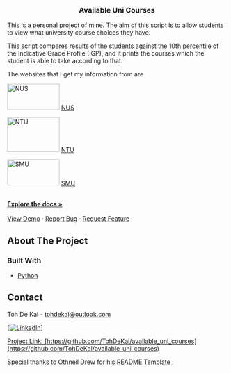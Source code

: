 <!--
*** Thanks for checking out this README Template. If you have a suggestion that would
*** make this better, please fork the repo and create a pull request or simply open
*** an issue with the tag "enhancement".
*** Thanks again! Now go create something AMAZING! :D
***
***
***
*** To avoid retyping too much info. Do a search and replace for the following:
*** github_username, repo_name, twitter_handle, email
-->





<!-- PROJECT SHIELDS -->
<!--
*** I'm using markdown "reference style" links for readability.
*** Reference links are enclosed in brackets [ ] instead of parentheses ( ).
*** See the bottom of this document for the declaration of the reference variables
*** for contributors-url, forks-url, etc. This is an optional, concise syntax you may use.
*** https://www.markdownguide.org/basic-syntax/#reference-style-links
-->



<!-- PROJECT LOGO -->
<br />
<p align="center">

  <h3 align="center">Available Uni Courses</h3>

  <p align="center">
    <p>
    This is a personal project of mine. The aim of this script is to allow students to view what university course choices they have.
    </p>
    <p>
    This script compares results of the students against the 10th percentile of the Indicative Grade Profile (IGP), and it prints the courses which the student is able to take according to that.
    </p>
    <p>
    The websites that I get my information from are 
    </p>
    <p>
    <img src='http://nus.edu.sg/images/default-source/base/logo.png' alt = 'NUS' width="120" height="60">
    <a href = "http://www.nus.edu.sg/oam/undergraduate-programmes/indicative-grade-profile-(igp)"> NUS </a> 
    </p>
    <p>
    <img src='https://www3.ntu.edu.sg/cits2/maintenance/img/logo/hires_logo_bw.jpg' alt = 'NTU' width="120" height="80">
    <a href = "https://www3.ntu.edu.sg/oad2/website_files/IGP/NTU_IGP.pdf"> NTU </a>
    </p>
    <p>
    <img src='https://www.ashoka.org/sites/default/files/singapore-mgmt-logo.png' alt = 'SMU' width="120" height="60">
    <a href = "https://admissions.smu.edu.sg/admissions/indicative-grade-profiles-igp"> SMU </a>
    </p>
    <br />
    <a href="https://github.com/TohDeKai/available_uni_courses"><strong>Explore the docs »</strong></a>
    <br />
    <br />
    <a href="https://github.com/TohDeKai/available_uni_courses">View Demo</a>
    ·
    <a href="https://github.com/TohDeKai/available_uni_courses/issues">Report Bug</a>
    ·
    <a href="https://github.com/TohDeKai/available_uni_courses/issues">Request Feature</a>
  </p>
</p>




<!-- ABOUT THE PROJECT -->
## About The Project

### Built With

* [Python](https://www.python.org/)



<!-- CONTACT -->
## Contact

Toh De Kai  - tohdekai@outlook.com

<a href = 'https://www.linkedin.com/in/tohdekai'>[![LinkedIn][linkedin-shield]]</aref>

Project Link: [https://github.com/TohDeKai/available_uni_courses](https://github.com/TohDeKai/available_uni_courses)

<p>
Special thanks to <a href = "https://github.com/othneildrew"> Othneil Drew</a> for his <a href = "https://github.com/othneildrew/Best-README-Template"> README Template </a>.
</p>






<!-- MARKDOWN LINKS & IMAGES -->
<!-- https://www.markdownguide.org/basic-syntax/#reference-style-links -->
[contributors-shield]: https://img.shields.io/github/contributors/TohDeKai/repo.svg?style=flat-square
[contributors-url]: https://github.com/TohDeKai/repo/graphs/contributors
[forks-shield]: https://img.shields.io/github/forks/TohDeKai/repo.svg?style=flat-square
[forks-url]: https://github.com/TohDeKai/repo/network/members
[stars-shield]: https://img.shields.io/github/stars/TohDeKai/repo.svg?style=flat-square
[stars-url]: https://github.com/TohDeKai/repo/stargazers
[issues-shield]: https://img.shields.io/github/issues/TohDeKai/repo.svg?style=flat-square
[issues-url]: https://github.com/TohDeKai/repo/issues
[license-shield]: https://img.shields.io/github/license/TohDeKai/repo.svg?style=flat-square
[license-url]: https://github.com/TohDeKai/repo/blob/master/LICENSE.txt
[linkedin-shield]: https://img.shields.io/badge/-LinkedIn-black.svg?style=flat-square&logo=linkedin&colorB=555
[linkedin-url]: https://linkedin.com/in/TohDeKai
[product-screenshot]: images/screenshot.png